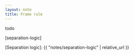```yaml
---
layout: note
title: Frame rule
---
```


todo

[separation-logic]

[Separation logic]: {{ "notes/separation-logic" | relative_url }}
